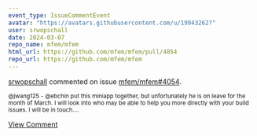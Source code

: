 ```yaml
---
event_type: IssueCommentEvent
avatar: "https://avatars.githubusercontent.com/u/19943262?"
user: srwopschall
date: 2024-03-07
repo_name: mfem/mfem
html_url: https://github.com/mfem/mfem/pull/4054
repo_url: https://github.com/mfem/mfem
---
```


<a href='https://github.com/srwopschall' target='_blank'>srwopschall</a> commented on issue <a href='https://github.com/mfem/mfem/pull/4054' target='_blank'>mfem/mfem#4054</a>.

<small>@jwang125 - @ebchin put this miniapp together, but unfortunately he is on leave for the month of March. I will look into who may be able to help you more directly with your build issues. I will be in touch....</small>

<a href='https://github.com/mfem/mfem/pull/4054' target='_blank'>View Comment</a>